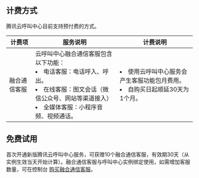 ## 计费方式
腾讯云呼叫中心目前支持预付费的方式。

| 计费项 | 服务说明 | 计费说明 |
|---------|---------|---------|
| 融合通信客服 | 云呼叫中心融合通信客服包含以下功能：</br><li>电话客服：电话呼入、呼出。</br><li>在线客服：图文会话（微信公众号、网站等渠道接入）</br><li>全媒体客服：小程序音频、视频通话。 | <li>使用云呼叫中心服务会产生客服功能包月费用。</br><li>自购买日起顺延30天为1个月。 |


## 免费试用
首次开通新版腾讯云呼叫中心服务，可获赠10个融合通信客服，有效期30天（从实例生效当天开始计算）。融合通信客服与呼叫中心实例绑定使用，如需增加客服数量，可在控制台 [购买融合通信客服](https://buy.cloud.tencent.com/ccc_seat)。



  
